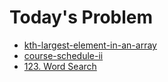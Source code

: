 # Today's Problem

- [kth-largest-element-in-an-array](https://leetcode.com/problems/kth-largest-element-in-an-array/)
- [course-schedule-ii](https://leetcode.com/problems/course-schedule-ii)
- [123. Word Search](https://leetcode.com/problems/word-search/)